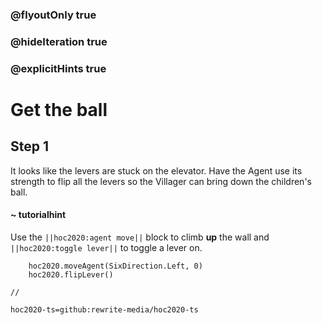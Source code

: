 ### @flyoutOnly true
### @hideIteration true
### @explicitHints true

# Get the ball

## Step 1
It looks like the levers are stuck on the elevator. Have the Agent use its strength to flip all the levers so the Villager can bring down the children's ball.


#### ~ tutorialhint 
Use the ``||hoc2020:agent move||`` block to climb **up** the wall and ``||hoc2020:toggle lever||`` to toggle a lever on.

```ghost
    hoc2020.moveAgent(SixDirection.Left, 0)
    hoc2020.flipLever()
```
```template
//
```
```package
hoc2020-ts=github:rewrite-media/hoc2020-ts
```
